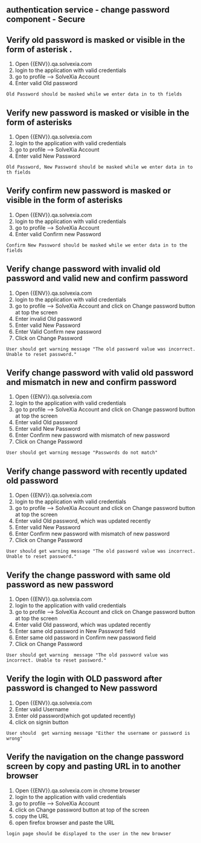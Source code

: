 ## authentication service - change password component - Secure


## Verify old password is masked or visible in the form of asterisk .

1. Open {{ENV}}.qa.solvexia.com
2. login to the application with valid credentials
3. go to profile --> SolveXia Account
4. Enter valid Old  password

`Old Password should be masked while we enter data in to th fields`


## Verify new password is masked or visible in the form of asterisks 
1. Open {{ENV}}.qa.solvexia.com
2. login to the application with valid credentials
3. go to profile --> SolveXia Account
4. Enter valid New Password

`Old Password, New Password should be masked while we enter data in to th fields`

## Verify confirm new password is masked or visible in the form of asterisks 
1. Open {{ENV}}.qa.solvexia.com
2. login to the application with valid credentials
3. go to profile --> SolveXia Account
4. Enter valid Confirm new Password

`Confirm New Password should be masked while we enter data in to the fields`

## Verify change password with invalid old password and valid new and confirm password

1. Open {{ENV}}.qa.solvexia.com
2. login to the application with valid credentials
3. go to profile --> SolveXia Account and click on Change password button at top the screen 
4. Enter invalid Old  password
5. Enter valid New Password
6. Enter Valid Confirm new password
7. Click on Change Password

`User should get warning message "The old password value was incorrect. Unable to reset password."`

## Verify change password with valid old password and mismatch in  new and confirm password
1. Open {{ENV}}.qa.solvexia.com
2. login to the application with valid credentials
3. go to profile --> SolveXia Account and click on Change password button at top the screen 
4. Enter valid Old  password
5. Enter valid New Password
6. Enter Confirm new password with mismatch of new  password
7. Click on Change Password

`User should get warning message "Passwords do not match"`

## Verify  change password with recently updated old password

1. Open {{ENV}}.qa.solvexia.com
2. login to the application with valid credentials
3. go to profile --> SolveXia Account and click on Change password button at top the screen 
4. Enter valid Old  password, which was updated recently
5. Enter valid New Password
6. Enter Confirm new password with mismatch of new  password
7. Click on Change Password

 `User should get warning message "The old password value was incorrect. Unable to reset password."`

## Verify the change password with same old password as new password

1. Open {{ENV}}.qa.solvexia.com
2. login to the application with valid credentials
3. go to profile --> SolveXia Account and click on Change password button at top the screen 
4. Enter valid Old  password, which was updated recently
5. Enter same old password in  New Password field
6. Enter same old password in Confirm new password field
7. Click on Change Password

`User should get warning  message "The old password value was incorrect. Unable to reset password."`

## Verify the login with OLD password after password is changed to New password
1. Open {{ENV}}.qa.solvexia.com
2. Enter valid Username
3. Enter old password(which got updated recently)
4. click on signin button

`User should  get warning message "Either the username or password is wrong"`

## Verify the navigation on the change password screen by copy and pasting URL in to another browser
1. Open {{ENV}}.qa.solvexia.com in chrome browser
2. login to the application with valid credentials
3. go to profile --> SolveXia Account
4. click on Change password button at top of the screen
5. copy the URL 
6. open firefox browser and paste the URL

`login page should be displayed to the user in the new browser`


